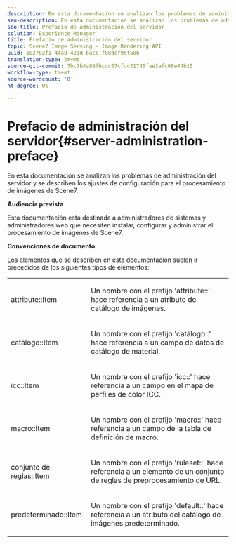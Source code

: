 ```yaml
---
description: En esta documentación se analizan los problemas de administración del servidor y se describen los ajustes de configuración para el procesamiento de imágenes de Scene7.
seo-description: En esta documentación se analizan los problemas de administración del servidor y se describen los ajustes de configuración para el procesamiento de imágenes de Scene7.
seo-title: Prefacio de administración del servidor
solution: Experience Manager
title: Prefacio de administración del servidor
topic: Scene7 Image Serving - Image Rendering API
uuid: 182782f1-44a8-421d-bacc-f08dcf95f58b
translation-type: tm+mt
source-git-commit: 7bc7b3a86fbcdc57cfdc31745fae3afc06e44b15
workflow-type: tm+mt
source-wordcount: '0'
ht-degree: 0%

---
```



# Prefacio de administración del servidor{#server-administration-preface}

En esta documentación se analizan los problemas de administración del servidor y se describen los ajustes de configuración para el procesamiento de imágenes de Scene7.

**Audiencia prevista**

Esta documentación está destinada a administradores de sistemas y administradores web que necesiten instalar, configurar y administrar el procesamiento de imágenes de Scene7.

**Convenciones de documento**

Los elementos que se describen en esta documentación suelen ir precedidos de los siguientes tipos de elementos:

<table id="simpletable_E96BA470B3CE4266A9E6ED0440A56C40"> 
 <tr class="strow"> 
  <td class="stentry"> <p>attribute::Item </p></td> 
  <td class="stentry"> <p>Un nombre con el prefijo 'attribute::' hace referencia a un atributo de catálogo de imágenes. </p></td> 
 </tr> 
 <tr class="strow"> 
  <td class="stentry"> <p>catálogo::Item </p></td> 
  <td class="stentry"> <p>Un nombre con el prefijo 'catálogo::' hace referencia a un campo de datos de catálogo de material. </p></td> 
 </tr> 
 <tr class="strow"> 
  <td class="stentry"> <p>icc::Item </p></td> 
  <td class="stentry"> <p>Un nombre con el prefijo 'icc::' hace referencia a un campo en el mapa de perfiles de color ICC. </p></td> 
 </tr> 
 <tr class="strow"> 
  <td class="stentry"> <p>macro::Item </p></td> 
  <td class="stentry"> <p>Un nombre con el prefijo 'macro::' hace referencia a un campo de la tabla de definición de macro. </p></td> 
 </tr> 
 <tr class="strow"> 
  <td class="stentry"> <p>conjunto de reglas::Item </p></td> 
  <td class="stentry"> <p>Un nombre con el prefijo 'ruleset::' hace referencia a un elemento de un conjunto de reglas de preprocesamiento de URL. </p></td> 
 </tr> 
 <tr class="strow"> 
  <td class="stentry"> <p>predeterminado::Item </p></td> 
  <td class="stentry"> <p>Un nombre con el prefijo 'default::' hace referencia a un atributo del catálogo de imágenes predeterminado. </p></td> 
 </tr> 
</table>

